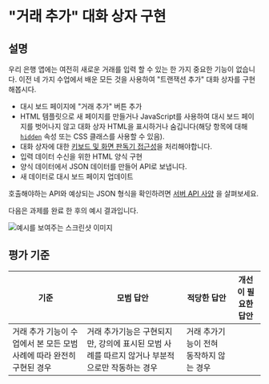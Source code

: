 # "거래 추가" 대화 상자 구현

## 설명

우리 은행 앱에는 여전히 새로운 거래를 입력 할 수 있는 한 가지 중요한 기능이 없습니다. 이전 네 가지 수업에서 배운 모든 것을 사용하여 "트랜잭션 추가" 대화 상자를 구현해봅시다.

- 대시 보드 페이지에 "거래 추가" 버튼 추가
- HTML 템플릿으로 새 페이지를 만들거나 JavaScript를 사용하여 대시 보드 페이지를 벗어나지 않고 대화 상자 HTML을 표시하거나 숨깁니다(해당 항목에 대해 [`hidden`](https://developer.mozilla.org/docs/Web/HTML/Global_attributes/hidden) 속성 또는 CSS 클래스를 사용할 수 있음).
- 대화 상자에 대한 [키보드 및 화면 판독기 접근성](https://developer.paciellogroup.com/blog/2018/06/the-current-state-of-modal-dialog-accessibility/)을 처리해야합니다.
- 입력 데이터 수신을 위한 HTML 양식 구현
- 양식 데이터에서 JSON 데이터를 만들어 API로 보냅니다.
- 새 데이터로 대시 보드 페이지 업데이트

호출해야하는 API와 예상되는 JSON 형식을 확인하려면 [서버 API 사양](../api/README.md) 을 살펴보세요.

다음은 과제를 완료 한 후의 예시 결과입니다.

![예시를 보여주는 스크린샷 이미지](./images/dialog.png)

## 평가 기준

| 기준                                                                  | 모범 답안                                                                                      | 적당한 답안                             | 개선이 필요한 답안 |
| --------------------------------------------------------------------- | ---------------------------------------------------------------------------------------------- | --------------------------------------- | ------------------ |
| 거래 추가 기능이 수업에서 본 모든 모범 사례에 따라 완전히 구현된 경우 | 거래 추가기능은 구현되지만, 강의에 표시된 모범 사례를 따르지 않거나 부분적으로만 작동하는 경우 | 거래 추가기능이 전혀 동작하지 않는 경우 |
